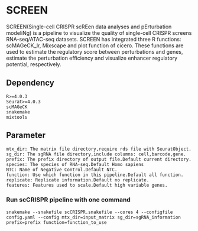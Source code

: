 # SCREEN
SCREEN(Single-cell CRISPR scREen data analyses and pErturbation modeliNg) is a pipeline to visualize the quality of single-cell CRISPR screens RNA-seq/ATAC-seq datasets. SCREEN has integrated three R functions: scMAGeCK_lr, Mixscape and plot function of cicero. These functions are used to estimate the regulatory score between perturbations and genes, estimate the perturbation efficiency and visualize enhancer regulatory potential, respectively.

## Dependency
	R>=4.0.3
	Seurat>=4.0.3
	scMAGeCK
	snakemake
	mixtools

## Parameter
	mtx_dir: The matrix file directory,require rds file with SeuratObject.
	sg_dir: The sgRNA file directory,include columns: cell,barcode,gene.
	prefix: The prefix directory of output file.Default current directory.
	species: The species of RNA-seq.Default Homo sapiens
	NTC: Name of Negative Control.Default NTC.
	function: Use which function in this pipeline.Default all function.
	replicate: Replicate information.Default no replicate.
	features: Features used to scale.Default high variable genes.

### Run scCRISPR pipeline with one command
	snakemake --snakefile scCRISPR.snakefile --cores 4 --configfile config.yaml --config mtx_dir=input_matrix sg_dir=sgRNA_information prefix=prefix function=function_to_use
